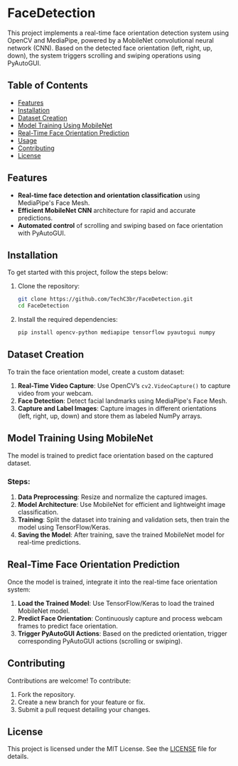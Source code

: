 # FaceDetection

This project implements a real-time face orientation detection system using OpenCV and MediaPipe, powered by a MobileNet convolutional neural network (CNN). Based on the detected face orientation (left, right, up, down), the system triggers scrolling and swiping operations using PyAutoGUI.


## Table of Contents
- [Features](#features)
- [Installation](#installation)
- [Dataset Creation](#dataset-creation)
- [Model Training Using MobileNet](#model-training-using-mobilenet)
- [Real-Time Face Orientation Prediction](#real-time-face-orientation-prediction)
- [Usage](#usage)
- [Contributing](#contributing)
- [License](#license)

## Features
- **Real-time face detection and orientation classification** using MediaPipe's Face Mesh.
- **Efficient MobileNet CNN** architecture for rapid and accurate predictions.
- **Automated control** of scrolling and swiping based on face orientation with PyAutoGUI.

## Installation
To get started with this project, follow the steps below:

1. Clone the repository:
    ```bash
    git clone https://github.com/TechC3br/FaceDetection.git
    cd FaceDetection
    ```

2. Install the required dependencies:
    ```bash
    pip install opencv-python mediapipe tensorflow pyautogui numpy
    ```

## Dataset Creation
To train the face orientation model, create a custom dataset:

1. **Real-Time Video Capture**: Use OpenCV’s `cv2.VideoCapture()` to capture video from your webcam.
2. **Face Detection**: Detect facial landmarks using MediaPipe's Face Mesh.
3. **Capture and Label Images**: Capture images in different orientations (left, right, up, down) and store them as labeled NumPy arrays.

## Model Training Using MobileNet
The model is trained to predict face orientation based on the captured dataset.

### Steps:
1. **Data Preprocessing**: Resize and normalize the captured images.
2. **Model Architecture**: Use MobileNet for efficient and lightweight image classification.
3. **Training**: Split the dataset into training and validation sets, then train the model using TensorFlow/Keras.
4. **Saving the Model**: After training, save the trained MobileNet model for real-time predictions.

## Real-Time Face Orientation Prediction
Once the model is trained, integrate it into the real-time face orientation system:

1. **Load the Trained Model**: Use TensorFlow/Keras to load the trained MobileNet model.
2. **Predict Face Orientation**: Continuously capture and process webcam frames to predict face orientation.
3. **Trigger PyAutoGUI Actions**: Based on the predicted orientation, trigger corresponding PyAutoGUI actions (scrolling or swiping).

## Contributing
Contributions are welcome! To contribute:
1. Fork the repository.
2. Create a new branch for your feature or fix.
3. Submit a pull request detailing your changes.

## License
This project is licensed under the MIT License. See the [LICENSE](LICENSE) file for details.

